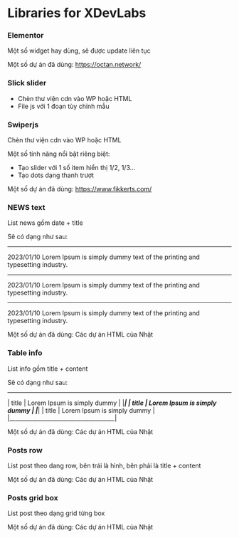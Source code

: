 Libraries for XDevLabs
===

### Elementor
Một số widget hay dùng, sẽ được update liên tục

Một số dự án đã dùng: https://octan.network/

### Slick slider
- Chèn thư viện cdn vào WP hoặc HTML
- File js với 1 đoạn tùy chỉnh mẫu

### Swiperjs
Chèn thư viện cdn vào WP hoặc HTML

Một số tính năng nổi bật riêng biệt:
- Tạo slider với 1 số item hiển thị 1/2, 1/3...
- Tạo dots dạng thanh trượt

Một số dự án đã dùng: https://www.fikkerts.com/

### NEWS text
List news gồm date + title

Sẽ có dạng như sau: 
______________________________
2023/01/10
Lorem Ipsum is simply dummy text of the printing and typesetting industry.
______________________________
2023/01/10
Lorem Ipsum is simply dummy text of the printing and typesetting industry.
______________________________
2023/01/10
Lorem Ipsum is simply dummy text of the printing and typesetting industry.

Một số dự án đã dùng: Các dự án HTML của Nhật

### Table info
List info gồm title + content

Sẽ có dạng như sau: 
______________________________________
| title | Lorem Ipsum is simply dummy |
|_____________________________________|
| title | Lorem Ipsum is simply dummy |
|_____________________________________|
| title | Lorem Ipsum is simply dummy |
|_____________________________________|

Một số dự án đã dùng: Các dự án HTML của Nhật

### Posts row
List post theo dang row, bên trái là hình, bên phải là title + content

Một số dự án đã dùng: Các dự án HTML của Nhật

### Posts grid box
List post theo dạng grid từng box

Một số dự án đã dùng: Các dự án HTML của Nhật